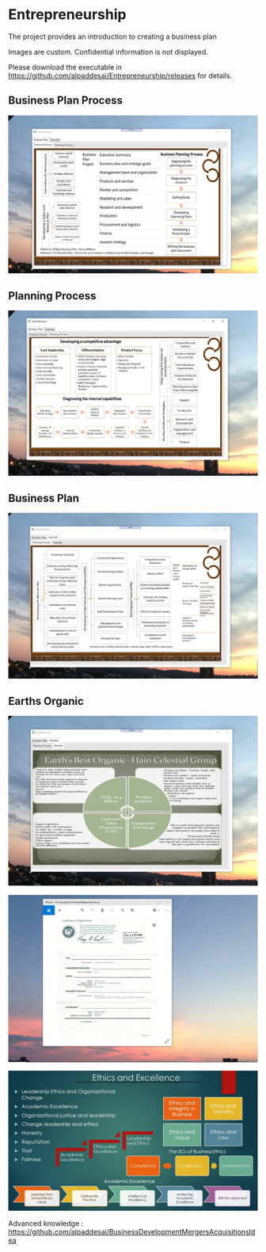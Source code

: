 # Entrepreneurship 

The project provides an introduction to creating a business plan

Images are custom. Confidential information is not displayed.

Please download the executable in https://github.com/alpaddesai/Entrepreneurship/releases for details.

## Business Plan Process
![image](BusinessPlanningProcess.png)

## Planning Process
![image](CompetitiveAdvantage.png)

## Business Plan 
![image](PlanningProcess.png)

## Earths Organic 
![image](EarthsOrganicHainCelestialGroup.png)

![image](USCopyrightCertificate.png)

![image](Ethics.jpg)

Advanced knowledge : https://github.com/alpaddesai/BusinessDevelopmentMergersAcquisitionsIdea
